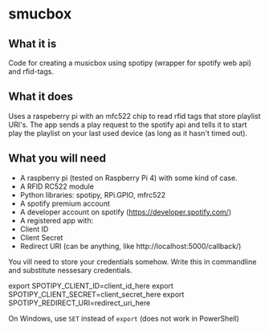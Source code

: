 # smucbox


## What it is
 Code for creating a musicbox using spotipy (wrapper for spotify web api) and rfid-tags.
 
 
 ## What it does
 Uses a raspeberry pi with an mfc522 chip to read rfid tags that store playlist URI's. 
 The app sends a play request to the spotify api and tells it to start play the playlist 
 on your last used device (as long as it hasn't timed out).
 
 
 ## What you will need
 * A raspberry pi (tested on Raspberry Pi 4) with some kind of case.
 * A RFID RC522 module
 * Python libraries: spotipy, RPi.GPIO, mfrc522
 * A spotify premium account
 * A developer account on spotify (https://developer.spotify.com/)
 * A registered app with:
  * Client ID
  * Client Secret
  * Redirect URI (can be anything, like http://localhost:5000/callback/)
 
You vill need to store your credentials somehow. Write this in commandline and substitute
nessesary credentials.
 
export SPOTIPY_CLIENT_ID=client_id_here
export SPOTIPY_CLIENT_SECRET=client_secret_here
export SPOTIPY_REDIRECT_URI=redirect_uri_here

On Windows, use `SET` instead of `export` (does not work in PowerShell)
 
 
